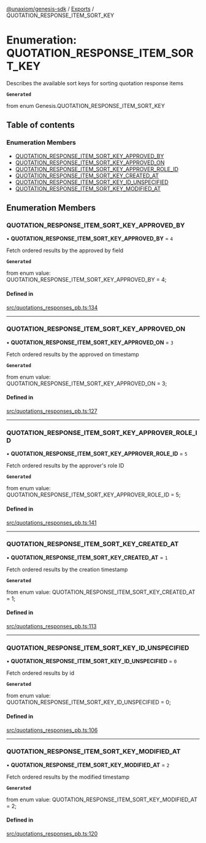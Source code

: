 [@unaxiom/genesis-sdk](../README.md) / [Exports](../modules.md) / QUOTATION\_RESPONSE\_ITEM\_SORT\_KEY

# Enumeration: QUOTATION\_RESPONSE\_ITEM\_SORT\_KEY

Describes the available sort keys for sorting quotation response items

**`Generated`**

from enum Genesis.QUOTATION_RESPONSE_ITEM_SORT_KEY

## Table of contents

### Enumeration Members

- [QUOTATION\_RESPONSE\_ITEM\_SORT\_KEY\_APPROVED\_BY](QUOTATION_RESPONSE_ITEM_SORT_KEY.md#quotation_response_item_sort_key_approved_by)
- [QUOTATION\_RESPONSE\_ITEM\_SORT\_KEY\_APPROVED\_ON](QUOTATION_RESPONSE_ITEM_SORT_KEY.md#quotation_response_item_sort_key_approved_on)
- [QUOTATION\_RESPONSE\_ITEM\_SORT\_KEY\_APPROVER\_ROLE\_ID](QUOTATION_RESPONSE_ITEM_SORT_KEY.md#quotation_response_item_sort_key_approver_role_id)
- [QUOTATION\_RESPONSE\_ITEM\_SORT\_KEY\_CREATED\_AT](QUOTATION_RESPONSE_ITEM_SORT_KEY.md#quotation_response_item_sort_key_created_at)
- [QUOTATION\_RESPONSE\_ITEM\_SORT\_KEY\_ID\_UNSPECIFIED](QUOTATION_RESPONSE_ITEM_SORT_KEY.md#quotation_response_item_sort_key_id_unspecified)
- [QUOTATION\_RESPONSE\_ITEM\_SORT\_KEY\_MODIFIED\_AT](QUOTATION_RESPONSE_ITEM_SORT_KEY.md#quotation_response_item_sort_key_modified_at)

## Enumeration Members

### QUOTATION\_RESPONSE\_ITEM\_SORT\_KEY\_APPROVED\_BY

• **QUOTATION\_RESPONSE\_ITEM\_SORT\_KEY\_APPROVED\_BY** = ``4``

Fetch ordered results by the approved by field

**`Generated`**

from enum value: QUOTATION_RESPONSE_ITEM_SORT_KEY_APPROVED_BY = 4;

#### Defined in

[src/quotations_responses_pb.ts:134](https://github.com/Unaxiom/genesis-ts-sdk/blob/a265138/src/quotations_responses_pb.ts#L134)

___

### QUOTATION\_RESPONSE\_ITEM\_SORT\_KEY\_APPROVED\_ON

• **QUOTATION\_RESPONSE\_ITEM\_SORT\_KEY\_APPROVED\_ON** = ``3``

Fetch ordered results by the approved on timestamp

**`Generated`**

from enum value: QUOTATION_RESPONSE_ITEM_SORT_KEY_APPROVED_ON = 3;

#### Defined in

[src/quotations_responses_pb.ts:127](https://github.com/Unaxiom/genesis-ts-sdk/blob/a265138/src/quotations_responses_pb.ts#L127)

___

### QUOTATION\_RESPONSE\_ITEM\_SORT\_KEY\_APPROVER\_ROLE\_ID

• **QUOTATION\_RESPONSE\_ITEM\_SORT\_KEY\_APPROVER\_ROLE\_ID** = ``5``

Fetch ordered results by the approver's role ID

**`Generated`**

from enum value: QUOTATION_RESPONSE_ITEM_SORT_KEY_APPROVER_ROLE_ID = 5;

#### Defined in

[src/quotations_responses_pb.ts:141](https://github.com/Unaxiom/genesis-ts-sdk/blob/a265138/src/quotations_responses_pb.ts#L141)

___

### QUOTATION\_RESPONSE\_ITEM\_SORT\_KEY\_CREATED\_AT

• **QUOTATION\_RESPONSE\_ITEM\_SORT\_KEY\_CREATED\_AT** = ``1``

Fetch ordered results by the creation timestamp

**`Generated`**

from enum value: QUOTATION_RESPONSE_ITEM_SORT_KEY_CREATED_AT = 1;

#### Defined in

[src/quotations_responses_pb.ts:113](https://github.com/Unaxiom/genesis-ts-sdk/blob/a265138/src/quotations_responses_pb.ts#L113)

___

### QUOTATION\_RESPONSE\_ITEM\_SORT\_KEY\_ID\_UNSPECIFIED

• **QUOTATION\_RESPONSE\_ITEM\_SORT\_KEY\_ID\_UNSPECIFIED** = ``0``

Fetch ordered results by id

**`Generated`**

from enum value: QUOTATION_RESPONSE_ITEM_SORT_KEY_ID_UNSPECIFIED = 0;

#### Defined in

[src/quotations_responses_pb.ts:106](https://github.com/Unaxiom/genesis-ts-sdk/blob/a265138/src/quotations_responses_pb.ts#L106)

___

### QUOTATION\_RESPONSE\_ITEM\_SORT\_KEY\_MODIFIED\_AT

• **QUOTATION\_RESPONSE\_ITEM\_SORT\_KEY\_MODIFIED\_AT** = ``2``

Fetch ordered results by the modified timestamp

**`Generated`**

from enum value: QUOTATION_RESPONSE_ITEM_SORT_KEY_MODIFIED_AT = 2;

#### Defined in

[src/quotations_responses_pb.ts:120](https://github.com/Unaxiom/genesis-ts-sdk/blob/a265138/src/quotations_responses_pb.ts#L120)
